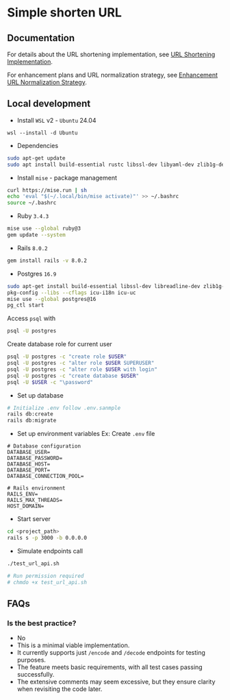 # Simple shorten URL

## Documentation

For details about the URL shortening implementation, see [URL Shortening Implementation](docs/decision/001-url-shortening-implementation.md).

For enhancement plans and URL normalization strategy, see [Enhancement URL Normalization Strategy](docs/decision/002-enhancement.md).

## Local development

- Install `WSL` v2 - `Ubuntu` 24.04
```pwsh
wsl --install -d Ubuntu
```
- Dependencies
```sh
sudo apt-get update
sudo apt install build-essential rustc libssl-dev libyaml-dev zlib1g-dev libgmp-dev
```

- Install `mise` - package management
```sh
curl https://mise.run | sh
echo 'eval "$(~/.local/bin/mise activate)"' >> ~/.bashrc
source ~/.bashrc
```

- Ruby `3.4.3`
```sh
mise use --global ruby@3
gem update --system
```

- Rails `8.0.2`
```sh
gem install rails -v 8.0.2
```

- Postgres `16.9`
```sh
sudo apt-get install build-essential libssl-dev libreadline-dev zlib1g-dev libcurl4-openssl-dev uuid-dev icu-devtools libicu-dev libicu74 pkgconf
pkg-config --libs --cflags icu-i18n icu-uc
mise use --global postgres@16
pg_ctl start
```

Access `psql` with
```sh
psql -U postgres
```

Create database role for current user
```sh
psql -U postgres -c "create role $USER"
psql -U postgres -c "alter role $USER SUPERUSER"
psql -U postgres -c "alter role $USER with login"
psql -U postgres -c "create database $USER"
psql -U $USER -c "\password"
```

- Set up database
```sh
# Initialize .env follow .env.sanmple
rails db:create
rails db:migrate
```

- Set up environment variables
Ex: Create `.env` file
```env
# Database configuration
DATABASE_USER=
DATABASE_PASSWORD=
DATABASE_HOST=
DATABASE_PORT=
DATABASE_CONNECTION_POOL=

# Rails environment
RAILS_ENV=
RAILS_MAX_THREADS=
HOST_DOMAIN=
```

- Start server
```sh
cd <project_path>
rails s -p 3000 -b 0.0.0.0
```

- Simulate endpoints call
```sh
./test_url_api.sh

# Run permission required
# chmdo +x test_url_api.sh
```

## FAQs

### Is the best practice?

- No
- This is a minimal viable implementation.
- It currently supports just `/encode` and `/decode` endpoints for testing purposes.
- The feature meets basic requirements, with all test cases passing successfully.
- The extensive comments may seem excessive, but they ensure clarity when revisiting the code later.